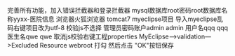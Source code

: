 完善所有功能，加入错误拦截器和登录拦截器
mysql数据库root密码root数据库名称yyxx-医院信息
浏览器火狐浏览器
tomcat7
myeclipse项目
导入myeclipse乱码右键项目改为utf-8 校验js不选择 
管理员密码账户admin admin
用户名qqq qqq
医生名qwe qwe
取消js校验右键工程properties  MyEclipse—>validation—>Excluded Resource  webroot 打勾 然后点击 "OK"按钮保存
